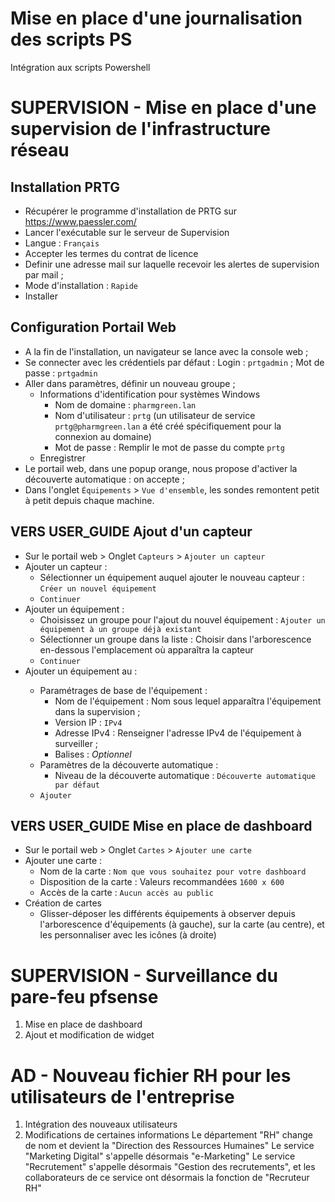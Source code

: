 # Mise en place d'une journalisation des scripts PS
Intégration aux scripts Powershell


# SUPERVISION - Mise en place d'une supervision de l'infrastructure réseau
## Installation PRTG
- Récupérer le programme d'installation de PRTG sur https://www.paessler.com/
- Lancer l'exécutable sur le serveur de Supervision
- Langue : `Français`
- Accepter les termes du contrat de licence
- Definir une adresse mail sur laquelle recevoir les alertes de supervision par mail ;
- Mode d'installation : `Rapide`
- Installer
## Configuration Portail Web
- A la fin de l'installation, un navigateur se lance avec la console web ;
- Se connecter avec les crédentiels par défaut : Login : `prtgadmin` ; Mot de passe : `prtgadmin`
- Aller dans paramètres, définir un nouveau groupe ;
  - Informations d'identification pour systèmes Windows
    - Nom de domaine : `pharmgreen.lan`
    - Nom d'utilisateur : `prtg` (un utilisateur de service `prtg@pharmgreen.lan` a été créé spécifiquement pour la connexion au domaine)
    - Mot de passe : Remplir le mot de passe du compte `prtg`
  - Enregistrer
- Le portail web, dans une popup orange, nous propose d'activer la découverte automatique : on accepte ;
- Dans l'onglet `Équipements` > `Vue d'ensemble`, les sondes remontent petit à petit depuis chaque machine.

## VERS USER_GUIDE Ajout d'un capteur
- Sur le portail web > Onglet `Capteurs` > `Ajouter un capteur`
- Ajouter un capteur :
  - Sélectionner un équipement auquel ajouter le nouveau capteur : `Créer un nouvel équipement`
  - `Continuer`
- Ajouter un équipement : 
  - Choisissez un groupe pour l'ajout du nouvel équipement :  `Ajouter un équipement à un groupe déjà existant`
  - Sélectionner un groupe dans la liste : Choisir dans l'arborescence en-dessous l'emplacement où apparaîtra la capteur
  - `Continuer`
- Ajouter un équipement au <groupe choisi> :
  - Paramétrages de base de l'équipement :
    - Nom de l'équipement : Nom sous lequel apparaîtra l'équipement dans la supervision ;
    - Version IP : `IPv4`
    - Adresse IPv4 : Renseigner l'adresse IPv4 de l'équipement à surveiller ;
    - Balises : *Optionnel*
  - Paramètres de la découverte automatique :
    - Niveau de la découverte automatique : `Découverte automatique par défaut`
  - `Ajouter`

## VERS USER_GUIDE Mise en place de dashboard
- Sur le portail web > Onglet `Cartes` > `Ajouter une carte`
- Ajouter une carte :
  - Nom de la carte : `Nom que vous souhaitez pour votre dashboard`
  - Disposition de la carte : Valeurs recommandées `1600 x 600`
  - Accès de la carte : `Aucun accès au public`
- Création de cartes
  - Glisser-déposer les différents équipements à observer depuis l'arborescence d'équipements (à gauche), sur la carte (au centre), et les personnaliser avec les icônes (à droite)


# SUPERVISION - Surveillance du pare-feu pfsense
1. Mise en place de dashboard
2. Ajout et modification de widget


# AD - Nouveau fichier RH pour les utilisateurs de l'entreprise
1. Intégration des nouveaux utilisateurs
2. Modifications de certaines informations
Le département "RH" change de nom et devient la "Direction des Ressources Humaines"
Le service "Marketing Digital" s'appelle désormais "e-Marketing"
Le service "Recrutement" s'appelle désormais "Gestion des recrutements", et les collaborateurs de ce service ont désormais la fonction de "Recruteur RH"
